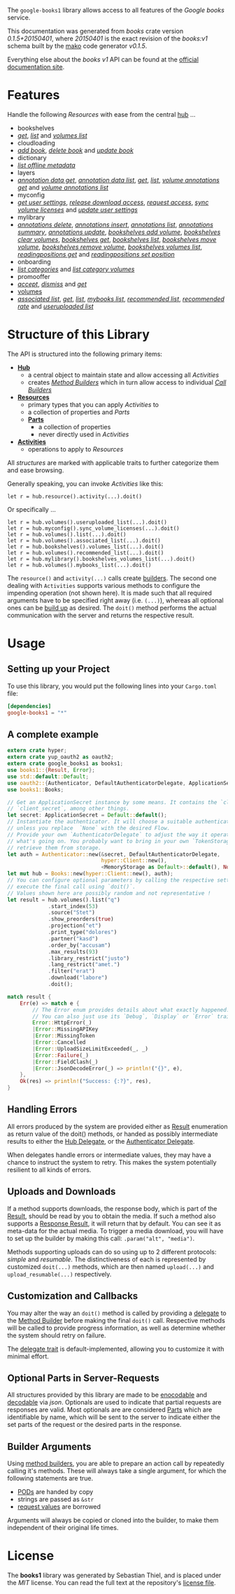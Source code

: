 <!---
DO NOT EDIT !
This file was generated automatically from 'src/mako/api/README.md.mako'
DO NOT EDIT !
-->
The `google-books1` library allows access to all features of the *Google books* service.

This documentation was generated from *books* crate version *0.1.5+20150401*, where *20150401* is the exact revision of the *books:v1* schema built by the [mako](http://www.makotemplates.org/) code generator *v0.1.5*.

Everything else about the *books* *v1* API can be found at the
[official documentation site](https://developers.google.com/books/docs/v1/getting_started).
# Features

Handle the following *Resources* with ease from the central [hub](http://byron.github.io/google-apis-rs/google_books1/struct.Books.html) ... 

* bookshelves
 * [*get*](http://byron.github.io/google-apis-rs/google_books1/struct.BookshelveGetCall.html), [*list*](http://byron.github.io/google-apis-rs/google_books1/struct.BookshelveListCall.html) and [*volumes list*](http://byron.github.io/google-apis-rs/google_books1/struct.BookshelveVolumeListCall.html)
* cloudloading
 * [*add book*](http://byron.github.io/google-apis-rs/google_books1/struct.CloudloadingAddBookCall.html), [*delete book*](http://byron.github.io/google-apis-rs/google_books1/struct.CloudloadingDeleteBookCall.html) and [*update book*](http://byron.github.io/google-apis-rs/google_books1/struct.CloudloadingUpdateBookCall.html)
* dictionary
 * [*list offline metadata*](http://byron.github.io/google-apis-rs/google_books1/struct.DictionaryListOfflineMetadataCall.html)
* layers
 * [*annotation data get*](http://byron.github.io/google-apis-rs/google_books1/struct.LayerAnnotationDataGetCall.html), [*annotation data list*](http://byron.github.io/google-apis-rs/google_books1/struct.LayerAnnotationDataListCall.html), [*get*](http://byron.github.io/google-apis-rs/google_books1/struct.LayerGetCall.html), [*list*](http://byron.github.io/google-apis-rs/google_books1/struct.LayerListCall.html), [*volume annotations get*](http://byron.github.io/google-apis-rs/google_books1/struct.LayerVolumeAnnotationGetCall.html) and [*volume annotations list*](http://byron.github.io/google-apis-rs/google_books1/struct.LayerVolumeAnnotationListCall.html)
* myconfig
 * [*get user settings*](http://byron.github.io/google-apis-rs/google_books1/struct.MyconfigGetUserSettingCall.html), [*release download access*](http://byron.github.io/google-apis-rs/google_books1/struct.MyconfigReleaseDownloadAccesCall.html), [*request access*](http://byron.github.io/google-apis-rs/google_books1/struct.MyconfigRequestAccesCall.html), [*sync volume licenses*](http://byron.github.io/google-apis-rs/google_books1/struct.MyconfigSyncVolumeLicenseCall.html) and [*update user settings*](http://byron.github.io/google-apis-rs/google_books1/struct.MyconfigUpdateUserSettingCall.html)
* mylibrary
 * [*annotations delete*](http://byron.github.io/google-apis-rs/google_books1/struct.MylibraryAnnotationDeleteCall.html), [*annotations insert*](http://byron.github.io/google-apis-rs/google_books1/struct.MylibraryAnnotationInsertCall.html), [*annotations list*](http://byron.github.io/google-apis-rs/google_books1/struct.MylibraryAnnotationListCall.html), [*annotations summary*](http://byron.github.io/google-apis-rs/google_books1/struct.MylibraryAnnotationSummaryCall.html), [*annotations update*](http://byron.github.io/google-apis-rs/google_books1/struct.MylibraryAnnotationUpdateCall.html), [*bookshelves add volume*](http://byron.github.io/google-apis-rs/google_books1/struct.MylibraryBookshelveAddVolumeCall.html), [*bookshelves clear volumes*](http://byron.github.io/google-apis-rs/google_books1/struct.MylibraryBookshelveClearVolumeCall.html), [*bookshelves get*](http://byron.github.io/google-apis-rs/google_books1/struct.MylibraryBookshelveGetCall.html), [*bookshelves list*](http://byron.github.io/google-apis-rs/google_books1/struct.MylibraryBookshelveListCall.html), [*bookshelves move volume*](http://byron.github.io/google-apis-rs/google_books1/struct.MylibraryBookshelveMoveVolumeCall.html), [*bookshelves remove volume*](http://byron.github.io/google-apis-rs/google_books1/struct.MylibraryBookshelveRemoveVolumeCall.html), [*bookshelves volumes list*](http://byron.github.io/google-apis-rs/google_books1/struct.MylibraryBookshelveVolumeListCall.html), [*readingpositions get*](http://byron.github.io/google-apis-rs/google_books1/struct.MylibraryReadingpositionGetCall.html) and [*readingpositions set position*](http://byron.github.io/google-apis-rs/google_books1/struct.MylibraryReadingpositionSetPositionCall.html)
* onboarding
 * [*list categories*](http://byron.github.io/google-apis-rs/google_books1/struct.OnboardingListCategoryCall.html) and [*list category volumes*](http://byron.github.io/google-apis-rs/google_books1/struct.OnboardingListCategoryVolumeCall.html)
* promooffer
 * [*accept*](http://byron.github.io/google-apis-rs/google_books1/struct.PromoofferAcceptCall.html), [*dismiss*](http://byron.github.io/google-apis-rs/google_books1/struct.PromoofferDismisCall.html) and [*get*](http://byron.github.io/google-apis-rs/google_books1/struct.PromoofferGetCall.html)
* [volumes](http://byron.github.io/google-apis-rs/google_books1/struct.Volume.html)
 * [*associated list*](http://byron.github.io/google-apis-rs/google_books1/struct.VolumeAssociatedListCall.html), [*get*](http://byron.github.io/google-apis-rs/google_books1/struct.VolumeGetCall.html), [*list*](http://byron.github.io/google-apis-rs/google_books1/struct.VolumeListCall.html), [*mybooks list*](http://byron.github.io/google-apis-rs/google_books1/struct.VolumeMybookListCall.html), [*recommended list*](http://byron.github.io/google-apis-rs/google_books1/struct.VolumeRecommendedListCall.html), [*recommended rate*](http://byron.github.io/google-apis-rs/google_books1/struct.VolumeRecommendedRateCall.html) and [*useruploaded list*](http://byron.github.io/google-apis-rs/google_books1/struct.VolumeUseruploadedListCall.html)




# Structure of this Library

The API is structured into the following primary items:

* **[Hub](http://byron.github.io/google-apis-rs/google_books1/struct.Books.html)**
    * a central object to maintain state and allow accessing all *Activities*
    * creates [*Method Builders*](http://byron.github.io/google-apis-rs/google_books1/trait.MethodsBuilder.html) which in turn
      allow access to individual [*Call Builders*](http://byron.github.io/google-apis-rs/google_books1/trait.CallBuilder.html)
* **[Resources](http://byron.github.io/google-apis-rs/google_books1/trait.Resource.html)**
    * primary types that you can apply *Activities* to
    * a collection of properties and *Parts*
    * **[Parts](http://byron.github.io/google-apis-rs/google_books1/trait.Part.html)**
        * a collection of properties
        * never directly used in *Activities*
* **[Activities](http://byron.github.io/google-apis-rs/google_books1/trait.CallBuilder.html)**
    * operations to apply to *Resources*

All *structures* are marked with applicable traits to further categorize them and ease browsing.

Generally speaking, you can invoke *Activities* like this:

```Rust,ignore
let r = hub.resource().activity(...).doit()
```

Or specifically ...

```ignore
let r = hub.volumes().useruploaded_list(...).doit()
let r = hub.myconfig().sync_volume_licenses(...).doit()
let r = hub.volumes().list(...).doit()
let r = hub.volumes().associated_list(...).doit()
let r = hub.bookshelves().volumes_list(...).doit()
let r = hub.volumes().recommended_list(...).doit()
let r = hub.mylibrary().bookshelves_volumes_list(...).doit()
let r = hub.volumes().mybooks_list(...).doit()
```

The `resource()` and `activity(...)` calls create [builders][builder-pattern]. The second one dealing with `Activities` 
supports various methods to configure the impending operation (not shown here). It is made such that all required arguments have to be 
specified right away (i.e. `(...)`), whereas all optional ones can be [build up][builder-pattern] as desired.
The `doit()` method performs the actual communication with the server and returns the respective result.

# Usage

## Setting up your Project

To use this library, you would put the following lines into your `Cargo.toml` file:

```toml
[dependencies]
google-books1 = "*"
```

## A complete example

```Rust
extern crate hyper;
extern crate yup_oauth2 as oauth2;
extern crate google_books1 as books1;
use books1::{Result, Error};
use std::default::Default;
use oauth2::{Authenticator, DefaultAuthenticatorDelegate, ApplicationSecret, MemoryStorage};
use books1::Books;

// Get an ApplicationSecret instance by some means. It contains the `client_id` and 
// `client_secret`, among other things.
let secret: ApplicationSecret = Default::default();
// Instantiate the authenticator. It will choose a suitable authentication flow for you, 
// unless you replace  `None` with the desired Flow.
// Provide your own `AuthenticatorDelegate` to adjust the way it operates and get feedback about 
// what's going on. You probably want to bring in your own `TokenStorage` to persist tokens and
// retrieve them from storage.
let auth = Authenticator::new(&secret, DefaultAuthenticatorDelegate,
                              hyper::Client::new(),
                              <MemoryStorage as Default>::default(), None);
let mut hub = Books::new(hyper::Client::new(), auth);
// You can configure optional parameters by calling the respective setters at will, and
// execute the final call using `doit()`.
// Values shown here are possibly random and not representative !
let result = hub.volumes().list("q")
             .start_index(53)
             .source("Stet")
             .show_preorders(true)
             .projection("et")
             .print_type("dolores")
             .partner("kasd")
             .order_by("accusam")
             .max_results(93)
             .library_restrict("justo")
             .lang_restrict("amet.")
             .filter("erat")
             .download("labore")
             .doit();

match result {
    Err(e) => match e {
        // The Error enum provides details about what exactly happened.
        // You can also just use its `Debug`, `Display` or `Error` traits
        Error::HttpError(_)
        |Error::MissingAPIKey
        |Error::MissingToken
        |Error::Cancelled
        |Error::UploadSizeLimitExceeded(_, _)
        |Error::Failure(_)
        |Error::FieldClash(_)
        |Error::JsonDecodeError(_) => println!("{}", e),
    },
    Ok(res) => println!("Success: {:?}", res),
}

```
## Handling Errors

All errors produced by the system are provided either as [Result](http://byron.github.io/google-apis-rs/google_books1/enum.Result.html) enumeration as return value of 
the doit() methods, or handed as possibly intermediate results to either the 
[Hub Delegate](http://byron.github.io/google-apis-rs/google_books1/trait.Delegate.html), or the [Authenticator Delegate](http://byron.github.io/google-apis-rs/google_books1/../yup-oauth2/trait.AuthenticatorDelegate.html).

When delegates handle errors or intermediate values, they may have a chance to instruct the system to retry. This 
makes the system potentially resilient to all kinds of errors.

## Uploads and Downloads
If a method supports downloads, the response body, which is part of the [Result](http://byron.github.io/google-apis-rs/google_books1/enum.Result.html), should be
read by you to obtain the media.
If such a method also supports a [Response Result](http://byron.github.io/google-apis-rs/google_books1/trait.ResponseResult.html), it will return that by default.
You can see it as meta-data for the actual media. To trigger a media download, you will have to set up the builder by making
this call: `.param("alt", "media")`.

Methods supporting uploads can do so using up to 2 different protocols: 
*simple* and *resumable*. The distinctiveness of each is represented by customized 
`doit(...)` methods, which are then named `upload(...)` and `upload_resumable(...)` respectively.

## Customization and Callbacks

You may alter the way an `doit()` method is called by providing a [delegate](http://byron.github.io/google-apis-rs/google_books1/trait.Delegate.html) to the 
[Method Builder](http://byron.github.io/google-apis-rs/google_books1/trait.CallBuilder.html) before making the final `doit()` call. 
Respective methods will be called to provide progress information, as well as determine whether the system should 
retry on failure.

The [delegate trait](http://byron.github.io/google-apis-rs/google_books1/trait.Delegate.html) is default-implemented, allowing you to customize it with minimal effort.

## Optional Parts in Server-Requests

All structures provided by this library are made to be [enocodable](http://byron.github.io/google-apis-rs/google_books1/trait.RequestValue.html) and 
[decodable](http://byron.github.io/google-apis-rs/google_books1/trait.ResponseResult.html) via *json*. Optionals are used to indicate that partial requests are responses 
are valid.
Most optionals are are considered [Parts](http://byron.github.io/google-apis-rs/google_books1/trait.Part.html) which are identifiable by name, which will be sent to 
the server to indicate either the set parts of the request or the desired parts in the response.

## Builder Arguments

Using [method builders](http://byron.github.io/google-apis-rs/google_books1/trait.CallBuilder.html), you are able to prepare an action call by repeatedly calling it's methods.
These will always take a single argument, for which the following statements are true.

* [PODs][wiki-pod] are handed by copy
* strings are passed as `&str`
* [request values](http://byron.github.io/google-apis-rs/google_books1/trait.RequestValue.html) are borrowed

Arguments will always be copied or cloned into the builder, to make them independent of their original life times.

[wiki-pod]: http://en.wikipedia.org/wiki/Plain_old_data_structure
[builder-pattern]: http://en.wikipedia.org/wiki/Builder_pattern
[google-go-api]: https://github.com/google/google-api-go-client

# License
The **books1** library was generated by Sebastian Thiel, and is placed 
under the *MIT* license.
You can read the full text at the repository's [license file][repo-license].

[repo-license]: https://github.com/Byron/google-apis-rs/LICENSE.md
